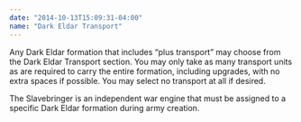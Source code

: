 ```yaml
---
date: "2014-10-13T15:09:31-04:00"
name: "Dark Eldar Transport"
---
```

Any Dark Eldar formation that includes <q>plus transport</q> may choose from the Dark Eldar Transport section. You may only take as many transport units as are required to carry the entire formation, including upgrades, with no extra spaces if possible. You may select no transport at all if desired.

The Slavebringer is an independent war engine that must be assigned to a specific Dark Eldar formation during army creation.